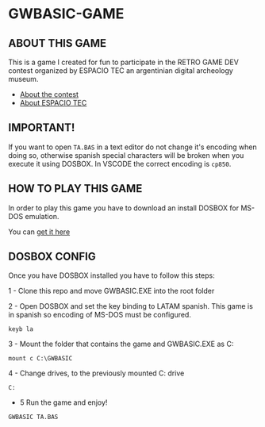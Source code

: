 # GWBASIC-GAME

## ABOUT THIS GAME

This is a game I created for fun to participate in the RETRO GAME DEV contest organized by ESPACIO TEC an argentinian digital archeology museum.

- [About the contest](https://retrogamedev2022.espaciotec.com.ar/) 
- [About ESPACIO TEC](https://espaciotec.com.ar/)

## IMPORTANT!

If you want to open `TA.BAS` in a text editor do not change it's encoding when doing so, otherwise spanish special characters will be broken when you execute it using DOSBOX. In VSCODE the correct encoding is `cp850`.

## HOW TO PLAY THIS GAME

In order to play this game you have to download an install DOSBOX for MS-DOS emulation.

You can [get it here](https://www.dosbox.com/download.php?main=1)

## DOSBOX CONFIG

Once you have DOSBOX installed you have to follow this steps:

1 - Clone this repo and move GWBASIC.EXE into the root folder

2 - Open DOSBOX and set the key binding to LATAM spanish. This game is in spanish so encoding of MS-DOS must be configured.

```
keyb la
```
3 - Mount the folder that contains the game and GWBASIC.EXE as C:

```
mount c C:\GWBASIC
```
4 - Change drives, to the previously mounted C: drive

```
C:
```
- 5 Run the game and enjoy!

```
GWBASIC TA.BAS
```



